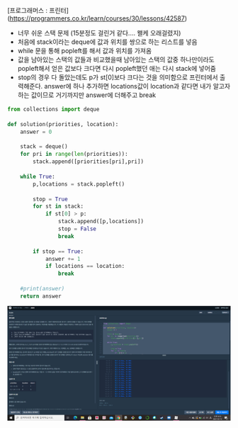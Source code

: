 [프로그래머스  : 프린터] (https://programmers.co.kr/learn/courses/30/lessons/42587)



- 너무 쉬운 스택 문제 (15분정도 걸린거 같다.... 왤케 오래걸렸지)
- 처음에 stack이라는 deque에 값과 위치를 쌍으로 하는 리스트를 넣음
- while 문을 통해  popleft를 해서 값과 위치를 가져옴
- 값을 남아있는 스택의 값들과 비교했을때 남아있는 스택의 값중 하나만이라도 popleft해서 얻은 값보다 크다면 다시 popleft했던 애는 다시 stack에 넣어줌
- stop의 경우 다 돌았는데도 p가 st[0]보다 크다는 것을 의미함으로 프린터에서 출력해준다. answer에 하나 추가하면 locations값이 location과 같다면 내가 알고자하는 값이므로 거기까지만 answer에 더해주고 break



```python
from collections import deque

def solution(priorities, location):
    answer = 0
    
    stack = deque()
    for pri in range(len(priorities)):
        stack.append([priorities[pri],pri])
    
    while True:
        p,locations = stack.popleft()
        
        stop = True
        for st in stack:
            if st[0] > p:
                stack.append([p,locations])
                stop = False
                break
                
        if stop == True:
            answer += 1
            if locations == location:
                break
            
    #print(answer)
    return answer
```

![20210315_201530](20210315_201530.png)
